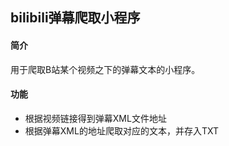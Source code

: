 ## bilibili弹幕爬取小程序

#### 简介

用于爬取B站某个视频之下的弹幕文本的小程序。

#### 功能

- 根据视频链接得到弹幕XML文件地址
- 根据弹幕XML的地址爬取对应的文本，并存入TXT
